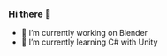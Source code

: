 ### Hi there 👋
- 🔭 I’m currently working on Blender
- 🌱 I’m currently learning C# with Unity

<!--
**ZandrexQX/ZandrexQX** is a ✨ _special_ ✨ repository because its `README.md` (this file) appears on your GitHub profile.

Here are some ideas to get you started:

- 🔭 I’m currently working on Unity
- 🌱 I’m currently learning C#
-->
